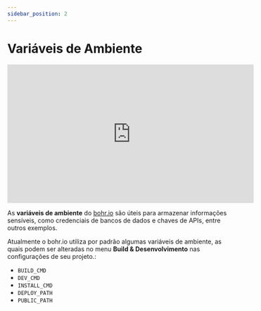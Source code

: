 ```yaml
---
sidebar_position: 2
---
```


# Variáveis de Ambiente

<div style={{textAlign: 'center'}}><iframe width="560" height="315" src="https://www.youtube.com/embed/CNx7kQZ5-II" title="YouTube video player" frameBorder="0" allow="accelerometer; autoplay; clipboard-write; encrypted-media; gyroscope; picture-in-picture" allowFullScreen style={{ maxWidth: '100%' }}></iframe></div>

As **variáveis de ambiente** do [bohr.io](https://bohr.io "borh.io") são úteis para armazenar informações sensíveis, como credenciais de bancos de dados e chaves de APIs, entre outros exemplos.

Atualmente o bohr.io utiliza por padrão algumas variáveis de ambiente, as quais podem ser alteradas no menu **Build & Desenvolvimento** nas configurações de seu projeto.:

- `BUILD_CMD`
- `DEV_CMD`
- `INSTALL_CMD`
- `DEPLOY_PATH`
- `PUBLIC_PATH`
